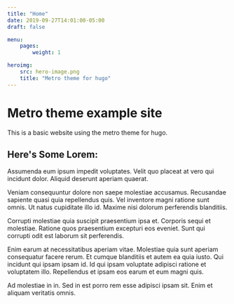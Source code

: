 ```yaml
---
title: "Home"
date: 2019-09-27T14:01:00-05:00
draft: false

menu:
    pages:
        weight: 1

heroimg:
    src: hero-image.png
    title: "Metro theme for hugo"
---
```


# Metro theme example site

This is a basic website using the metro theme for hugo.

## Here's Some Lorem:

Assumenda eum ipsum impedit voluptates. Velit quo placeat at vero qui incidunt dolor. Aliquid deserunt aperiam quaerat.

Veniam consequuntur dolore non saepe molestiae accusamus. Recusandae sapiente quasi quia repellendus quis. Vel inventore magni ratione sunt omnis. Ut natus cupiditate illo id. Maxime nisi dolorum perferendis blanditiis.

Corrupti molestiae quia suscipit praesentium ipsa et. Corporis sequi et molestiae. Ratione quos praesentium excepturi eos eveniet. Sunt qui corrupti odit est laborum sit perferendis.

Enim earum at necessitatibus aperiam vitae. Molestiae quia sunt aperiam consequatur facere rerum. Et cumque blanditiis et autem ea quia iusto. Qui incidunt qui ipsam ipsam id. Id qui ipsam voluptate adipisci ratione et voluptatem illo. Repellendus et ipsam eos earum et eum magni quis.

Ad molestiae in in. Sed in est porro rem esse adipisci ipsam sit. Enim et aliquam veritatis omnis.
